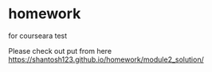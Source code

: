 # homework
for courseara test

Please check out put from here https://shantosh123.github.io/homework/module2_solution/
